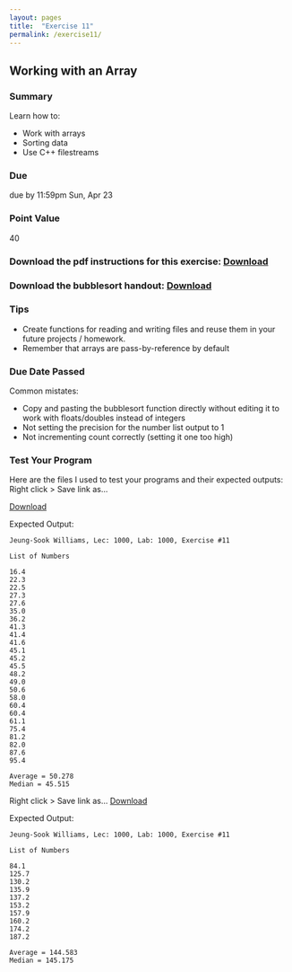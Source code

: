 ```yaml
---
layout: pages
title:  "Exercise 11"
permalink: /exercise11/
---
```


## Working with an Array 

### Summary

Learn how to:

- Work with arrays
- Sorting data
- Use C++ filestreams

### Due
due by 11:59pm Sun, Apr 23

### Point Value
40

### Download the pdf instructions for this exercise: [Download](https://github.com/jeungsook/cs135/raw/master/exercises/pdf/CS%20135%20Spring%202017%20Exercise%20%2311.pdf)

### Download the bubblesort handout: [Download](https://github.com/jeungsook/cs135/raw/master/exercises/pdf/CS%20135%20Bubblesort%20Handout.pdf)

### Tips
- Create functions for reading and writing files and reuse them in your future projects / homework.
- Remember that arrays are pass-by-reference by default

### Due Date Passed

Common mistates:
- Copy and pasting the bubblesort function directly without editing it to work with floats/doubles instead of integers
- Not setting the precision for the number list output to 1
- Not incrementing count correctly (setting it one too high)

### Test Your Program

Here are the files I used to test your programs and their expected outputs:
Right click > Save link as...

[Download](https://raw.githubusercontent.com/jeungsook/cs135/master/exercises/11_1)

Expected Output:
```
Jeung-Sook Williams, Lec: 1000, Lab: 1000, Exercise #11

List of Numbers

16.4
22.3
22.5
27.3
27.6
35.0
36.2
41.3
41.4
41.6
45.1
45.2
45.5
48.2
49.0
50.6
58.0
60.4
60.4
61.1
75.4
81.2
82.0
87.6
95.4

Average = 50.278
Median = 45.515
```

Right click > Save link as...
[Download](https://raw.githubusercontent.com/jeungsook/cs135/master/exercises/11_2)

Expected Output:
```
Jeung-Sook Williams, Lec: 1000, Lab: 1000, Exercise #11

List of Numbers

84.1
125.7
130.2
135.9
137.2
153.2
157.9
160.2
174.2
187.2

Average = 144.583
Median = 145.175
```

